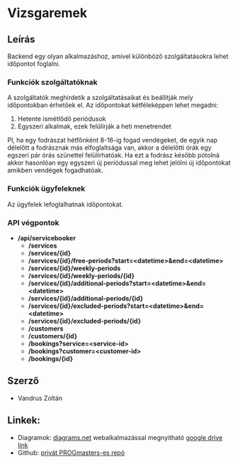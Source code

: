 # Vizsgaremek

## Leírás

Backend egy olyan alkalmazáshoz, amivel különböző szolgáltatásokra lehet időpontot foglalni.

### Funkciók szolgáltatóknak 
A szolgáltatók meghirdetik a szolgáltatásaikat és beállítják mely időpontokban érhetőek el.
Az időpontokat kétféleképpen lehet megadni:
1. Hetente ismétlődő periódusok
2. Egyszeri alkalmak, ezek felülírják a heti menetrendet 

Pl, ha egy fodrászat hétfőnként 8-16-ig fogad vendégeket, de egyik nap délelőtt a fodrásznak más elfoglaltsága van,
akkor a délelőtti órák egy egszeri pár órás szünettel felülírhatóak. Ha ezt a fodrász később pótolná akkor hasonlóan
egy egyszeri új periódussal meg lehet jelölni új időpontokat amikben vendégek fogadhatóak.

### Funkciók ügyfeleknek
Az ügyfelek lefoglalhatnak időpontokat.

### API végpontok
- **/api/servicebooker**
  - **/services**
  - **/services/{id}**
  - **/services/{id}/free-periods?start=\<datetime\>&end=\<datetime\>**
  - **/services/{id}/weekly-periods**
  - **/services/{id}/weekly-periods/{id}**
  - **/services/{id}/additional-periods?start=\<datetime\>&end=\<datetime\>**
  - **/services/{id}/additional-periods/{id}**
  - **/services/{id}/excluded-periods?start=\<datetime\>&end=\<datetime\>**
  - **/services/{id}/excluded-periods/{id}**
  - **/customers**
  - **/customers/{id}**
  - **/bookings?service=\<service-id\>**
  - **/bookings?customer=\<customer-id\>**
  - **/bookings/{id}**

## Szerző
- Vandrus Zoltán

## Linkek:
- Diagramok: [diagrams.net](https://app.diagrams.net) webalkalmazással megnyitható [google drive link](https://drive.google.com/file/d/12AK1elUCa2w8mthzNqpbRXYZbONwvwBY/view?usp=sharing)
- Github: [privát PROGmasters-es repó](https://github.com/PM-VallalatiBackend-SV2/vizsgaremek-Szunti)